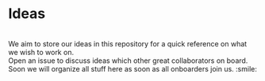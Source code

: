 # Ideas
<br>
We aim to store our ideas in this repository for a quick reference on what we wish to work on.<br>
Open an issue to discuss ideas which other great collaborators on board.<br>
Soon we will organize all stuff here as soon as all onboarders join us. :smile:
